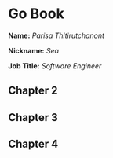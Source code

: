# Go Book

**Name:** *Parisa Thitirutchanont*

**Nickname:** *Sea*

**Job Title:** *Software Engineer*

## Chapter 2

## Chapter 3

## Chapter 4
